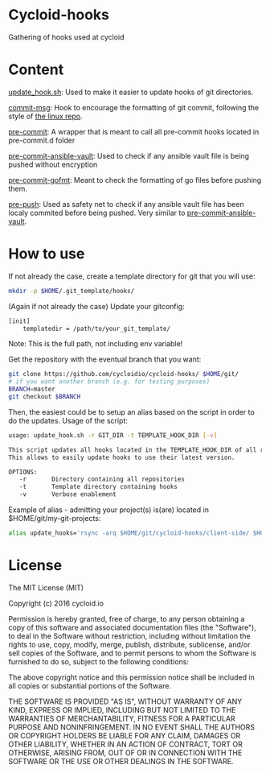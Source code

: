 # Cycloid-hooks
Gathering of hooks used at cycloid

# Content
[update_hook.sh](https://github.com/cycloidio/cycloid-hooks/blob/master/scripts/update_hook.sh): Used to make it easier to update hooks of git directories.

[commit-msg](https://github.com/cycloidio/cycloid-hooks/blob/master/client-side/commit-msg): Hook to encourage the formatting of git commit, following the style of [the linux repo](https://github.com/torvalds/linux/commits/master).

[pre-commit](https://github.com/cycloidio/cycloid-hooks/blob/master/client-side/pre-commit): A wrapper that is meant to call all pre-commit hooks located in pre-commit.d folder

[pre-commit-ansible-vault](https://github.com/cycloidio/cycloid-hooks/blob/master/client-side/pre-commit.d/pre-commit-ansible-vault): Used to check if any ansible vault file is being pushed without encryption

[pre-commit-gofmt](https://github.com/cycloidio/cycloid-hooks/blob/master/client-side/pre-commit.d/pre-commit-gofmt): Meant to check the formatting of go files before pushing them.

[pre-push](https://github.com/cycloidio/cycloid-hooks/blob/master/client-side/pre-push): Used as safety net to check if any ansible vault file has been localy commited before being pushed. Very similar to [pre-commit-ansible-vault](https://github.com/cycloidio/cycloid-hooks/blob/master/client-side/pre-commit.d/pre-commit-ansible-vault).

# How to use
If not already the case, create a template directory for git that you will use:
```bash
mkdir -p $HOME/.git_template/hooks/
```

(Again if not already the case) Update your gitconfig:
```bash
[init]
	templatedir = /path/to/your_git_template/
```
Note: This is the full path, not including env variable!

Get the repository with the eventual branch that you want:
```bash
git clone https://github.com/cycloidio/cycloid-hooks/ $HOME/git/
# if you want another branch (e.g. for testing purposes)
BRANCH=master
git checkout $BRANCH
```

Then, the easiest could be to setup an alias based on the script in order to do the updates.
Usage of the script:
```bash
usage: update_hook.sh -r GIT_DIR -t TEMPLATE_HOOK_DIR [-v]

This script updates all hooks located in the TEMPLATE_HOOK_DIR of all repositories located under the GIT_DIR.
This allows to easily update hooks to use their latest version.

OPTIONS:
   -r       Directory containing all repositories
   -t       Template directory containing hooks
   -v       Verbose enablement
```

Example of alias - admitting your project(s) is(are) located in $HOME/git/my-git-projects:
```bash
alias update_hooks='rsync -arq $HOME/git/cycloid-hooks/client-side/ $HOME/.git_template/hooks/ && $HOME/git/cycloid-hooks/scripts/update_hook.sh -r $HOME/git/my-git-projects -t $HOME/.git_template/hooks'
```

# License
The MIT License (MIT)

Copyright (c) 2016 cycloid.io

Permission is hereby granted, free of charge, to any person obtaining a copy
of this software and associated documentation files (the "Software"), to deal
in the Software without restriction, including without limitation the rights
to use, copy, modify, merge, publish, distribute, sublicense, and/or sell
copies of the Software, and to permit persons to whom the Software is
furnished to do so, subject to the following conditions:

The above copyright notice and this permission notice shall be included in all
copies or substantial portions of the Software.

THE SOFTWARE IS PROVIDED "AS IS", WITHOUT WARRANTY OF ANY KIND, EXPRESS OR
IMPLIED, INCLUDING BUT NOT LIMITED TO THE WARRANTIES OF MERCHANTABILITY,
FITNESS FOR A PARTICULAR PURPOSE AND NONINFRINGEMENT. IN NO EVENT SHALL THE
AUTHORS OR COPYRIGHT HOLDERS BE LIABLE FOR ANY CLAIM, DAMAGES OR OTHER
LIABILITY, WHETHER IN AN ACTION OF CONTRACT, TORT OR OTHERWISE, ARISING FROM,
OUT OF OR IN CONNECTION WITH THE SOFTWARE OR THE USE OR OTHER DEALINGS IN THE
SOFTWARE.
